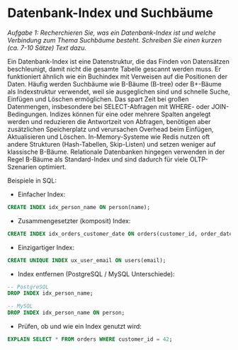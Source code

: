 # Datenbank-Index und Suchbäume

*Aufgabe 1: Recherchieren Sie, was ein Datenbank-Index ist und welche Verbindung zum Thema Suchbäume besteht. Schreiben Sie einen kurzen (ca. 7-10 Sätze) Text dazu.*

Ein Datenbank-Index ist eine Datenstruktur, die das Finden von Datensätzen beschleunigt, damit nicht die gesamte Tabelle gescannt werden muss. Er funktioniert ähnlich wie ein Buchindex mit Verweisen auf die Positionen der Daten. Häufig werden Suchbäume wie B-Bäume (B-tree) oder B+-Bäume als Indexstruktur verwendet, weil sie ausgeglichen sind und schnelle Suche, Einfügen und Löschen ermöglichen. Das spart Zeit bei großen Datenmengen, insbesondere bei SELECT-Abfragen mit WHERE- oder JOIN-Bedingungen. Indizes können für eine oder mehrere Spalten angelegt werden und reduzieren die Antwortzeit von Abfragen, benötigen aber zusätzlichen Speicherplatz und verursachen Overhead beim Einfügen, Aktualisieren und Löschen. In-Memory-Systeme wie Redis nutzen oft andere Strukturen (Hash-Tabellen, Skip-Listen) und setzen weniger auf klassische B-Bäume. Relationale Datenbanken hingegen verwenden in der Regel B-Bäume als Standard-Index und sind dadurch für viele OLTP-Szenarien optimiert.

Beispiele in SQL:

- Einfacher Index:

```sql
CREATE INDEX idx_person_name ON person(name);
```

- Zusammengesetzter (komposit) Index:

```sql
CREATE INDEX idx_orders_customer_date ON orders(customer_id, order_date);
```

- Einzigartiger Index:

```sql
CREATE UNIQUE INDEX ux_user_email ON users(email);
```

- Index entfernen (PostgreSQL / MySQL Unterschiede):

```sql
-- PostgreSQL
DROP INDEX idx_person_name;

-- MySQL
DROP INDEX idx_person_name ON person;
```

- Prüfen, ob und wie ein Index genutzt wird:

```sql
EXPLAIN SELECT * FROM orders WHERE customer_id = 42;
```
